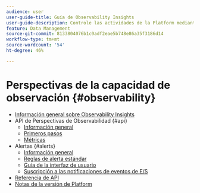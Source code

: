 ```yaml
---
audience: user
user-guide-title: Guía de Observability Insights
user-guide-description: Controle las actividades de la Platform mediante el uso de métricas estadísticas y notificaciones de eventos.
feature: Data Management
source-git-commit: 8133804076b1c0adf2eae5b748e86a35f3186d14
workflow-type: tm+mt
source-wordcount: '54'
ht-degree: 46%

---
```



# Perspectivas de la capacidad de observación {#observability}

* [Información general sobre Observability Insights](./home.md)
* API de Perspectivas de Observabilidad {#api}
   * [Información general](./api/overview.md)
   * [Primeros pasos](./api/getting-started.md)
   * [Métricas](./api/metrics.md)
* Alertas {#alerts}
   * [Información general](./alerts/overview.md)
   * [Reglas de alerta estándar](./alerts/rules.md)
   * [Guía de la interfaz de usuario](./alerts/ui.md)
   * [Suscripción a las notificaciones de eventos de E/S](./alerts/subscribe.md)
* [Referencia de API](https://www.adobe.io/experience-platform-apis/references/observability-insights/)
* [Notas de la versión de Platform](https://www.adobe.com/go/platform-release-notes-en)